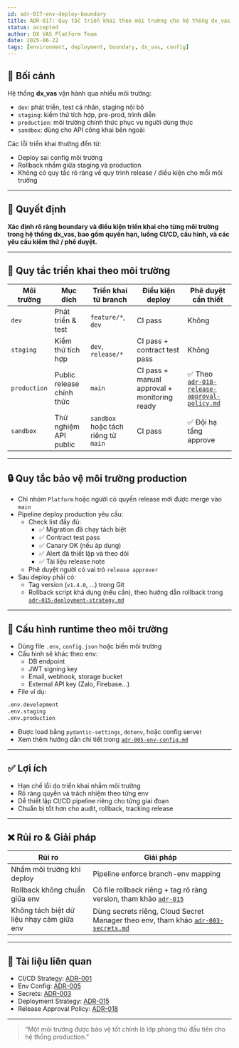```yaml
---
id: adr-017-env-deploy-boundary
title: ADR-017: Quy tắc triển khai theo môi trường cho hệ thống dx_vas
status: accepted
author: DX VAS Platform Team
date: 2025-06-22
tags: [environment, deployment, boundary, dx_vas, config]
---
```


## 📌 Bối cảnh

Hệ thống **dx_vas** vận hành qua nhiều môi trường:
- `dev`: phát triển, test cá nhân, staging nội bộ
- `staging`: kiểm thử tích hợp, pre-prod, trình diễn
- `production`: môi trường chính thức phục vụ người dùng thực
- `sandbox`: dùng cho API công khai bên ngoài

Các lỗi triển khai thường đến từ:
- Deploy sai config môi trường
- Rollback nhầm giữa staging và production
- Không có quy tắc rõ ràng về quy trình release / điều kiện cho mỗi môi trường

---

## 🧠 Quyết định

**Xác định rõ ràng boundary và điều kiện triển khai cho từng môi trường trong hệ thống dx_vas, bao gồm quyền hạn, luồng CI/CD, cấu hình, và các yêu cầu kiểm thử / phê duyệt.**

---

## 🧩 Quy tắc triển khai theo môi trường

| Môi trường | Mục đích | Triển khai từ branch | Điều kiện deploy | Phê duyệt cần thiết |
|------------|----------|----------------------|-------------------|----------------------|
| `dev` | Phát triển & test | `feature/*`, `dev` | CI pass | Không |
| `staging` | Kiểm thử tích hợp | `dev`, `release/*` | CI pass + contract test pass | Không |
| `production` | Public release chính thức | `main` | CI pass + manual approval + monitoring ready | ✅ Theo [`adr-018-release-approval-policy.md`](./adr-018-release-approval-policy.md) |
| `sandbox` | Thử nghiệm API public | `sandbox` hoặc tách riêng từ `main` | CI pass | ✅ Đội hạ tầng approve |

---

## 🔒 Quy tắc bảo vệ môi trường production

- Chỉ nhóm `Platform` hoặc người có quyền release mới được merge vào `main`
- Pipeline deploy production yêu cầu:
  - Check list đầy đủ:
    - ✅ Migration đã chạy tách biệt
    - ✅ Contract test pass
    - ✅ Canary OK (nếu áp dụng)
    - ✅ Alert đã thiết lập và theo dõi
    - ✅ Tài liệu release note
  - Phê duyệt người có vai trò `release approver`
- Sau deploy phải có:
  - Tag version (`v1.4.0`, ...) trong Git
  - Rollback script khả dụng (nếu cần), theo hướng dẫn rollback trong [`adr-015-deployment-strategy.md`](./adr-015-deployment-strategy.md)

---

## 🔧 Cấu hình runtime theo môi trường

- Dùng file `.env`, `config.json` hoặc biến môi trường
- Cấu hình sẽ khác theo env:
  - DB endpoint
  - JWT signing key
  - Email, webhook, storage bucket
  - External API key (Zalo, Firebase...)
- File ví dụ:
```bash
.env.development
.env.staging
.env.production
```
- Được load bằng `pydantic-settings`, `dotenv`, hoặc config server
- Xem thêm hướng dẫn chi tiết trong [`adr-005-env-config.md`](./adr-005-env-config.md)

---

## ✅ Lợi ích

- Hạn chế lỗi do triển khai nhầm môi trường
- Rõ ràng quyền và trách nhiệm theo từng env
- Dễ thiết lập CI/CD pipeline riêng cho từng giai đoạn
- Chuẩn bị tốt hơn cho audit, rollback, tracking release

---

## ❌ Rủi ro & Giải pháp

| Rủi ro | Giải pháp |
|--------|-----------|
| Nhầm môi trường khi deploy | Pipeline enforce branch-env mapping |
| Rollback không chuẩn giữa env | Có file rollback riêng + tag rõ ràng version, tham khảo [`adr-015`](./adr-015-deployment-strategy.md) |
| Không tách biệt dữ liệu nhạy cảm giữa env | Dùng secrets riêng, Cloud Secret Manager theo env, tham khảo [`adr-003-secrets.md`](./adr-003-secrets.md) |

---

## 📎 Tài liệu liên quan

- CI/CD Strategy: [ADR-001](./adr-001-ci-cd.md)
- Env Config: [ADR-005](./adr-005-env-config.md)
- Secrets: [ADR-003](./adr-003-secrets.md)
- Deployment Strategy: [ADR-015](./adr-015-deployment-strategy.md)
- Release Approval Policy: [ADR-018](./adr-018-release-approval-policy.md)

---
> “Một môi trường được bảo vệ tốt chính là lớp phòng thủ đầu tiên cho hệ thống production.”

